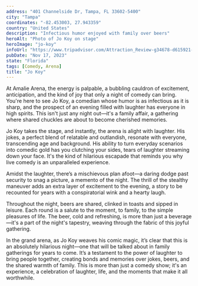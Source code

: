 ```yaml
---
address: "401 Channelside Dr, Tampa, FL 33602-5400"
city: "Tampa"
coordinates: "-82.453003, 27.943359"
country: "United States"
description: "Infectious humor enjoyed with family over beers"
heroAlt: "Photo of Jo Koy on stage"
heroImage: "jo-koy"
infoUrl: "https://www.tripadvisor.com/Attraction_Review-g34678-d615921-Reviews-Amalie_Arena-Tampa_Florida.html"
pubDate: "Nov 17, 2023"
state: "Florida"
tags: [Comedy, Arena]
title: "Jo Koy"
---
```


At Amalie Arena, the energy is palpable, a bubbling cauldron of excitement, anticipation, and the kind of joy that only a night of comedy can bring. You're here to see Jo Koy, a comedian whose humor is as infectious as it is sharp, and the prospect of an evening filled with laughter has everyone in high spirits. This isn't just any night out—it's a family affair, a gathering where shared chuckles are about to become cherished memories.

Jo Koy takes the stage, and instantly, the arena is alight with laughter. His jokes, a perfect blend of relatable and outlandish, resonate with everyone, transcending age and background. His ability to turn everyday scenarios into comedic gold has you clutching your sides, tears of laughter streaming down your face. It's the kind of hilarious escapade that reminds you why live comedy is an unparalleled experience.

Amidst the laughter, there’s a mischievous plan afoot—a daring dodge past security to snag a picture, a memento of the night. The thrill of the stealthy maneuver adds an extra layer of excitement to the evening, a story to be recounted for years with a conspiratorial wink and a hearty laugh.

Throughout the night, beers are shared, clinked in toasts and sipped in leisure. Each round is a salute to the moment, to family, to the simple pleasures of life. The beer, cold and refreshing, is more than just a beverage—it's a part of the night's tapestry, weaving through the fabric of this joyful gathering.

In the grand arena, as Jo Koy weaves his comic magic, it’s clear that this is an absolutely hilarious night—one that will be talked about in family gatherings for years to come. It’s a testament to the power of laughter to bring people together, creating bonds and memories over jokes, beers, and the shared warmth of family. This is more than just a comedy show; it's an experience, a celebration of laughter, life, and the moments that make it all worthwhile.
